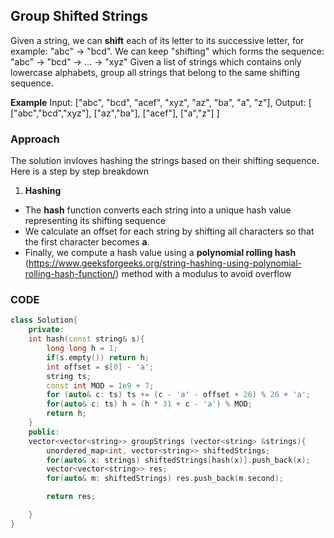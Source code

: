 ## Group Shifted Strings
Given a string, we can **shift** each of its letter to its successive letter, for
example: "abc" -> "bcd". We can keep "shifting" which forms the sequence:
"abc" -> "bcd" -> ... -> "xyz"
Given a list of strings which contains only lowercase alphabets, group all
strings that belong to the same shifting sequence.

**Example**
Input: ["abc", "bcd", "acef", "xyz", "az", "ba", "a", "z"],
Output:
[
["abc","bcd","xyz"],
["az","ba"],
["acef"],
["a","z"]
]

### Approach
The solution invloves hashing the strings based on their shifting sequence. Here is a step by step breakdown

1) **Hashing**
- The **hash** function converts each string into a unique hash value representing its shifting sequence
- We calculate an offset for each string by shifting all characters so that the first character becomes **a**.
- Finally, we compute a hash value using a **polynomial rolling hash** (https://www.geeksforgeeks.org/string-hashing-using-polynomial-rolling-hash-function/) method with a modulus to avoid overflow


### CODE

```cpp
class Solution{
    private:
    int hash(const string& s){
        long long h = 1;
        if(s.empty()) return h;
        int offset = s[0] - 'a';
        string ts;
        const int MOD = 1e9 + 7;
        for (auto& c: ts) ts += (c - 'a' - offset + 26) % 26 + 'a';
        for(auto& c: ts) h = (h * 31 + c - 'a') % MOD;
        return h;
    }
    public:
    vector<vector<string>> groupStrings (vector<string> &strings){
        unordered_map<int, vector<string>> shiftedStrings;
        for(auto& x: strings) shiftedStrings[hash(x)].push_back(x);
        vector<vector<string>> res;
        for(auto& m: shiftedStrings) res.push_back(m.second);

        return res;

    }
}
```

